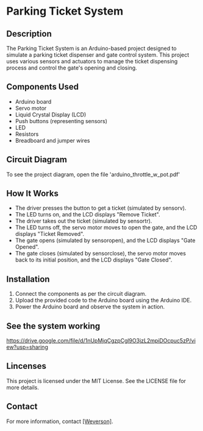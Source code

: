 # Parking Ticket System

## Description

The Parking Ticket System is an Arduino-based project designed to simulate a parking ticket dispenser and gate control system. This project uses various sensors and actuators to manage the ticket dispensing process and control the gate's opening and closing.

## Components Used

- Arduino board
- Servo motor
- Liquid Crystal Display (LCD)
- Push buttons (representing sensors)
- LED
- Resistors
- Breadboard and jumper wires

## Circuit Diagram

To see the project diagram, open the file 'arduino_throttle_w_pot.pdf'

## How It Works
  - The driver presses the button to get a ticket (simulated by sensorv).
  - The LED turns on, and the LCD displays "Remove Ticket".
  - The driver takes out the ticket (simulated by sensortr).
  - The LED turns off, the servo motor moves to open the gate, and the LCD displays "Ticket Removed".
  - The gate opens (simulated by sensoropen), and the LCD displays "Gate Opened".
  - The gate closes (simulated by sensorclose), the servo motor moves back to its initial position, and the LCD displays "Gate Closed".

## Installation
   1. Connect the components as per the circuit diagram.
   2. Upload the provided code to the Arduino board using the Arduino IDE.
   3. Power the Arduino board and observe the system in action.

## See the system working

https://drive.google.com/file/d/1nUpMjqCgzpCgl9O3jzL2mpiDOcpuc5zP/view?usp=sharing

## Lincenses

This project is licensed under the MIT License. See the LICENSE file for more details.


## Contact

For more information, contact [\[Weverson\]](https://github.com/weversonbarbieri).